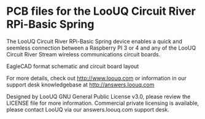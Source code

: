 # PCB files for the LooUQ Circuit River RPi-Basic Spring 

The LooUQ Circuit River RPi-Basic Spring device enables a quick and seemless connection between a Raspberry PI 3 or 4 and any of the LooUQ Circuit River Stream wireless communications circuit boards.

EagleCAD format schematic and circuit board layout

For more details, check out http://www.loouq.com or information in our support desk knowledgebase at http://answers.loouq.com

Designed by LooUQ
GNU General Public License v3.0, please review the LICENSE file for more information. Commercial private licensing is available, please contact LooUQ via our answers.loouq.com support desk.

